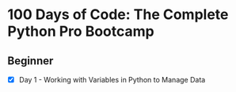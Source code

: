 # 100 Days of Code: The Complete Python Pro Bootcamp

## Beginner 
- [x] Day 1 - Working with Variables in Python to Manage Data